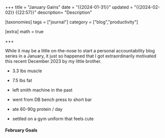 +++
title = "January Gains"
date = "{{2024-01-31}}"
updated = "{{2024-02-02}} {{22:57}}"
description= "Description"

[taxonomies]
tags = ["journal"]
category = ["blog","productivity"]

[extra]
math = true

+++

While it may be a little on-the-nose to start a personal accountability blog series in a January, it just so happened that I got extraordinarily motivated this recent December 2023 by my little brother. 

+ 3.3 lbs muscle 
- 7.5 lbs fat 

- left smith machine in the past 
- went from DB bench press to short bar 
- ate 60-90g protein / day 
- settled on a gym uniform that feels cute

#### February Goals
